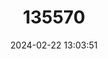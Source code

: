 ---
title: "135570"
category: "Coregonus restrictus"
draft: false
date: 2024-02-22 13:03:51
languages:
  French: ["Férit"]
  German: ["Kröpfer"]
  English: ["Morat Whitefish"]
---